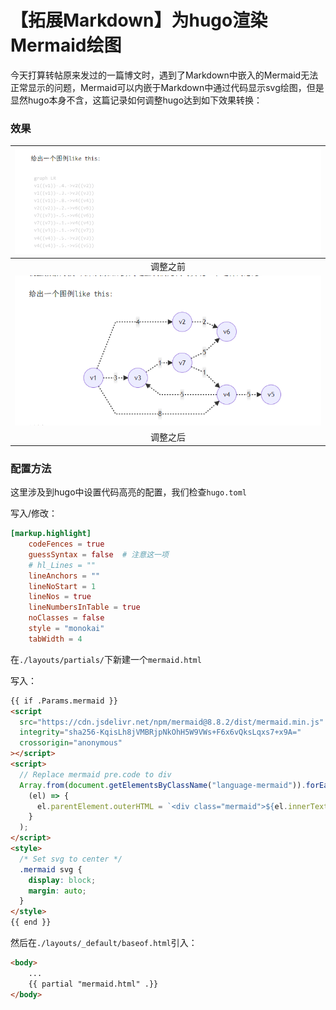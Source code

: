 # 【拓展Markdown】为hugo渲染Mermaid绘图

今天打算转帖原来发过的一篇博文时，遇到了Markdown中嵌入的Mermaid无法正常显示的问题，Mermaid可以内嵌于Markdown中通过代码显示svg绘图，但是显然hugo本身不含，这篇记录如何调整hugo达到如下效果转换：

### 效果

| ![调整之前](before.png) |
| :---------------------: |
|        调整之前         |
| ![调整之后](after.png)  |
|        调整之后         |

### 配置方法

这里涉及到hugo中设置代码高亮的配置，我们检查`hugo.toml`

写入/修改：

```toml
[markup.highlight]
    codeFences = true
    guessSyntax = false  # 注意这一项
    # hl_Lines = ""
    lineAnchors = ""
    lineNoStart = 1
    lineNos = true
    lineNumbersInTable = true
    noClasses = false
    style = "monokai"
    tabWidth = 4
```

在`./layouts/partials/`下新建一个`mermaid.html`

写入：

```html
{{ if .Params.mermaid }}
<script
  src="https://cdn.jsdelivr.net/npm/mermaid@8.8.2/dist/mermaid.min.js"
  integrity="sha256-KqisLh8jVMBRjpNkOhH5W9VWs+F6x6vQksLqxs7+x9A="
  crossorigin="anonymous"
></script>
<script>
  // Replace mermaid pre.code to div
  Array.from(document.getElementsByClassName("language-mermaid")).forEach(
    (el) => {
      el.parentElement.outerHTML = `<div class="mermaid">${el.innerText}</div>`;
    }
  );
</script>
<style>
  /* Set svg to center */
  .mermaid svg {
    display: block;
    margin: auto;
  }
</style>
{{ end }}
```

然后在`./layouts/_default/baseof.html`引入：

```html
<body>
    ...
    {{ partial "mermaid.html" .}}
</body>

```



